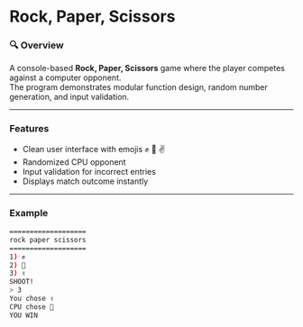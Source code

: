 # Rock, Paper, Scissors

### 🔍 Overview
A console-based **Rock, Paper, Scissors** game where the player competes against a computer opponent.  
The program demonstrates modular function design, random number generation, and input validation.

---

### Features
- Clean user interface with emojis ✊ 🤚 ✌️  
- Randomized CPU opponent  
- Input validation for incorrect entries  
- Displays match outcome instantly  

---

### Example
```bash
===================
rock paper scissors
===================
1) ✊
2) 🤚
3) ✌️
SHOOT!
> 3
You chose ✌️
CPU chose 🤚
YOU WIN
